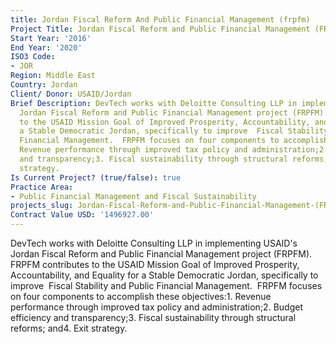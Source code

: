 ```yaml
---
title: Jordan Fiscal Reform And Public Financial Management (frpfm)
Project Title: Jordan Fiscal Reform and Public Financial Management (FRPFM)
Start Year: '2016'
End Year: '2020'
ISO3 Code:
- JOR
Region: Middle East
Country: Jordan
Client/ Donor: USAID/Jordan
Brief Description: DevTech works with Deloitte Consulting LLP in implementing USAID's
  Jordan Fiscal Reform and Public Financial Management project (FRPFM).  FRPFM contributes
  to the USAID Mission Goal of Improved Prosperity, Accountability, and Equality for
  a Stable Democratic Jordan, specifically to improve  Fiscal Stability and Public
  Financial Management.  FRPFM focuses on four components to accomplish these objectives:1.
  Revenue performance through improved tax policy and administration;2. Budget efficiency
  and transparency;3. Fiscal sustainability through structural reforms; and4. Exit
  strategy.
Is Current Project? (true/false): true
Practice Area:
- Public Financial Management and Fiscal Sustainability
projects_slug: Jordan-Fiscal-Reform-and-Public-Financial-Management-(FRPFM)
Contract Value USD: '1496927.00'
---
```


DevTech works with Deloitte Consulting LLP in implementing USAID's Jordan Fiscal Reform and Public Financial Management project (FRPFM).  FRPFM contributes to the USAID Mission Goal of Improved Prosperity, Accountability, and Equality for a Stable Democratic Jordan, specifically to improve  Fiscal Stability and Public Financial Management.  FRPFM focuses on four components to accomplish these objectives:1. Revenue performance through improved tax policy and administration;2. Budget efficiency and transparency;3. Fiscal sustainability through structural reforms; and4. Exit strategy.
